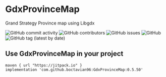 # GdxProvinceMap
Grand Strategy Province map using Libgdx

![GitHub commit activity](https://img.shields.io/github/commit-activity/m/boctavian96/GdxProvinceMap)
![GitHub contributors](https://img.shields.io/github/contributors/boctavian96/GdxProvinceMap)
![GitHub issues](https://img.shields.io/github/issues-raw/boctavian96/GdxProvinceMap)
![GitHub](https://img.shields.io/github/license/boctavian96/GdxProvinceMap)
![GitHub tag (latest by date)](https://img.shields.io/github/v/tag/boctavian96/GdxProvinceMap?label=version)

## Use GdxProvinceMap in your project

```
maven { url "https://jitpack.io" }
implementation 'com.github.boctavian96:GdxProvinceMap:0.5.50'
```
